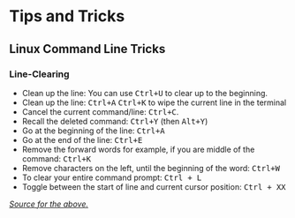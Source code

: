 # Tips and Tricks

## Linux Command Line Tricks

### Line-Clearing

- Clean up the line: You can use <kbd>Ctrl+U</kbd> to clear up to the beginning.
- Clean up the line: <kbd>Ctrl+A</kbd> <kbd>Ctrl+K</kbd> to wipe the current line in the terminal
- Cancel the current command/line: <kbd>Ctrl+C</kbd>.
- Recall the deleted command: <kbd>Ctrl+Y</kbd> (then <kbd>Alt+Y</kbd>)
- Go at the beginning of the line: <kbd>Ctrl+A</kbd>
- Go at the end of the line: <kbd>Ctrl+E</kbd>
- Remove the forward words for example, if you are middle of the command: <kbd>Ctrl+K</kbd>
- Remove characters on the left, until the beginning of the word: <kbd>Ctrl+W</kbd>
- To clear your entire command prompt: <kbd>Ctrl + L</kbd>
- Toggle between the start of line and current cursor position: <kbd>Ctrl + XX</kbd>

*[Source for the above.](https://stackoverflow.com/a/16687377/5000626)*